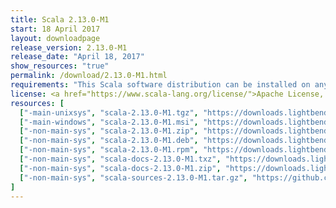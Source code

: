 ```yaml
---
title: Scala 2.13.0-M1
start: 18 April 2017
layout: downloadpage
release_version: 2.13.0-M1
release_date: "April 18, 2017"
show_resources: "true"
permalink: /download/2.13.0-M1.html
requirements: "This Scala software distribution can be installed on any Unix-like or Windows system. It requires the Java runtime version 1.8 or later, which can be downloaded <a href='https://www.java.com/'>here</a>."
license: <a href="https://www.scala-lang.org/license/">Apache License, Version 2.0</a>
resources: [
  ["-main-unixsys", "scala-2.13.0-M1.tgz", "https://downloads.lightbend.com/scala/2.13.0-M1/scala-2.13.0-M1.tgz", "Mac OS X, Unix, Cygwin", "16.95M"],
  ["-main-windows", "scala-2.13.0-M1.msi", "https://downloads.lightbend.com/scala/2.13.0-M1/scala-2.13.0-M1.msi", "Windows (msi installer)", "112.80M"],
  ["-non-main-sys", "scala-2.13.0-M1.zip", "https://downloads.lightbend.com/scala/2.13.0-M1/scala-2.13.0-M1.zip", "Windows", "16.99M"],
  ["-non-main-sys", "scala-2.13.0-M1.deb", "https://downloads.lightbend.com/scala/2.13.0-M1/scala-2.13.0-M1.deb", "Debian", "129.84M"],
  ["-non-main-sys", "scala-2.13.0-M1.rpm", "https://downloads.lightbend.com/scala/2.13.0-M1/scala-2.13.0-M1.rpm", "RPM package", "112.38M"],
  ["-non-main-sys", "scala-docs-2.13.0-M1.txz", "https://downloads.lightbend.com/scala/2.13.0-M1/scala-docs-2.13.0-M1.txz", "API docs", "50.57M"],
  ["-non-main-sys", "scala-docs-2.13.0-M1.zip", "https://downloads.lightbend.com/scala/2.13.0-M1/scala-docs-2.13.0-M1.zip", "API docs", "97.90M"],
  ["-non-main-sys", "scala-sources-2.13.0-M1.tar.gz", "https://github.com/scala/scala/archive/v2.13.0-M1.tar.gz", "Sources", ""]
]
---
```

